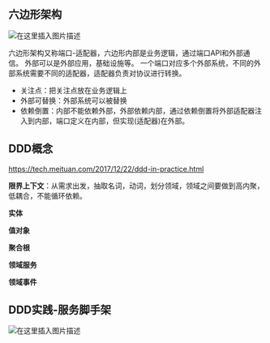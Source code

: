 
##  六边形架构

![在这里插入图片描述](https://img-blog.csdnimg.cn/img_convert/626c3e48334d81d0100eaa75a7dd1bf5.png#pic_center)


六边形架构又称端口-适配器，六边形内部是业务逻辑，通过端口API和外部通信。 外部可以是外部应用，基础设施等。 一个端口对应多个外部系统，不同的外部系统需要不同的适配器，适配器负责对协议进行转换。

- 关注点：把关注点放在业务逻辑上
- 外部可替换：外部系统可以被替换
- 依赖倒置：内部不能依赖外部，外部依赖内部，通过依赖倒置将外部适配器注入到内部，端口定义在内部，但实现(适配器)在外部。



## DDD概念
https://tech.meituan.com/2017/12/22/ddd-in-practice.html

**限界上下文**：从需求出发，抽取名词，动词，划分领域，领域之间要做到高内聚，低耦合，不能循环依赖。

**实体**

**值对象**

**聚合根**

**领域服务**

**领域事件**



## DDD实践-服务脚手架
![在这里插入图片描述](https://img-blog.csdnimg.cn/img_convert/1822b7775a665a3bfd7f3405520be066.png#pic_center)
